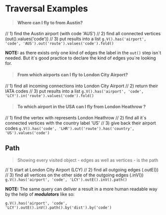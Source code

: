 # Traversal Examples

> #### Where can I fly to from Austin?

// 1) find the Austin airport (with code 'AUS')
// 2) find all connected vertices (out().values('code'))
// 3) put results into a list
`g.V().has('airport', 'code', 'AUS').out('route').values('code').fold()`

**NOTE:** as there exists only one kind of edges the label in the `out()` step isn´t needed. But it´s good practice to declare the kind of edges you´re looking for.

> #### From which airports can I fly to London City Airport?

// 1) find all incoming connections into London City Airport
// 2) return their IATA codes
// 3) put results into a list
`g.V().has('airport', 'code', 'LCY').in('route').values('code').fold()`

> #### To which airport in the USA can I fly from London Heathrow ?
// 1) find the vertex with represents London Heathrow
// 2) find all it´s connected vertices with the country label 'US'
// 3) give back their airport codes
`g.V().has('code', 'LHR').out('route').has('country', 'US').values('code')`

## Path
> Showing every visited object - edges as well as vertices - is the path

// 1) start at London City Airport (LCY)
// 2) find all outgoing edges (.outE())
// 3) find all vertices on the other side of the outgoing edges (.inV())
`g.V().has('airport', 'code', 'LCY').outE().inV().path()`

**NOTE:** The same query can deliver a result in a more human readable way by the help of ***modulators*** like so:

`g.V().has('airport', 'code', 'LCY').outE().inV().path().by('dist').by('code')`